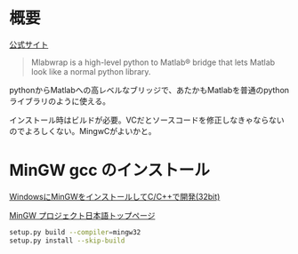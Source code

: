 # 概要

[公式サイト](http://mlabwrap.sourceforge.net/)

> Mlabwrap is a high-level python to Matlab® bridge that lets Matlab look like a normal python library.

pythonからMatlabへの高レベルなブリッジで、あたかもMatlabを普通のpythonライブラリのように使える。

インストール時はビルドが必要。VCだとソースコードを修正しなきゃならないのでよろしくない。MingwCがよいかと。



# MinGW gcc のインストール

[WindowsにMinGWをインストールしてC/C++で開発(32bit)](http://uturo2.nevernothing.jp/mingw32/)

[MinGW プロジェクト日本語トップページ](http://sourceforge.jp/projects/mingw/)

```sh
setup.py build --compiler=mingw32
setup.py install --skip-build
```

#
